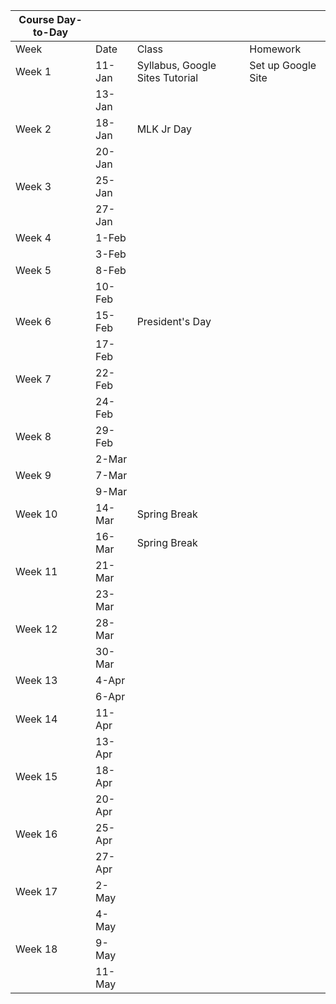 | Course Day-to-Day |        |                                 |                    |
|-------------------|--------|---------------------------------|--------------------|
| Week              | Date   | Class                           | Homework           |
| Week 1            | 11-Jan | Syllabus, Google Sites Tutorial | Set up Google Site |
|                   | 13-Jan |                                 |                    |
| Week 2            | 18-Jan | MLK Jr Day                      |                    |
|                   | 20-Jan |                                 |                    |
| Week 3            | 25-Jan |                                 |                    |
|                   | 27-Jan |                                 |                    |
| Week 4            | 1-Feb  |                                 |                    |
|                   | 3-Feb  |                                 |                    |
| Week 5            | 8-Feb  |                                 |                    |
|                   | 10-Feb |                                 |                    |
| Week 6            | 15-Feb | President's Day                 |                    |
|                   | 17-Feb |                                 |                    |
| Week 7            | 22-Feb |                                 |                    |
|                   | 24-Feb |                                 |                    |
| Week 8            | 29-Feb |                                 |                    |
|                   | 2-Mar  |                                 |                    |
| Week 9            | 7-Mar  |                                 |                    |
|                   | 9-Mar  |                                 |                    |
| Week 10           | 14-Mar | Spring Break                    |                    |
|                   | 16-Mar | Spring Break                    |                    |
| Week 11           | 21-Mar |                                 |                    |
|                   | 23-Mar |                                 |                    |
| Week 12           | 28-Mar |                                 |                    |
|                   | 30-Mar |                                 |                    |
| Week 13           | 4-Apr  |                                 |                    |
|                   | 6-Apr  |                                 |                    |
| Week 14           | 11-Apr |                                 |                    |
|                   | 13-Apr |                                 |                    |
| Week 15           | 18-Apr |                                 |                    |
|                   | 20-Apr |                                 |                    |
| Week 16           | 25-Apr |                                 |                    |
|                   | 27-Apr |                                 |                    |
| Week 17           | 2-May  |                                 |                    |
|                   | 4-May  |                                 |                    |
| Week 18           | 9-May  |                                 |                    |
|                   | 11-May |                                 |                    |
